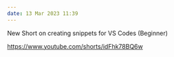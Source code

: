```yaml
---
date: 13 Mar 2023 11:39
---
```


New Short on creating snippets for VS Codes (Beginner)

https://www.youtube.com/shorts/idFhk78BQ6w
